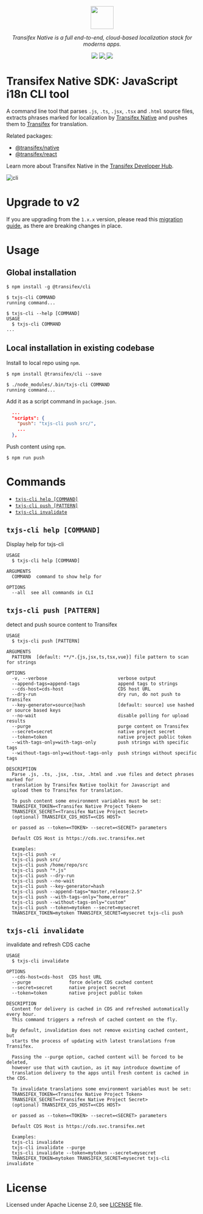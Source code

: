 <p align="center">
  <a href="https://www.transifex.com">
    <img src="https://raw.githubusercontent.com/transifex/transifex-javascript/master/media/transifex.png" height="60">
  </a>
</p>
<p align="center">
  <i>Transifex Native is a full end-to-end, cloud-based localization stack for moderns apps.</i>
</p>
<p align="center">
  <img src="https://github.com/transifex/transifex-javascript/actions/workflows/npm-publish.yml/badge.svg">
  <a href="https://www.npmjs.com/package/@transifex/cli">
    <img src="https://img.shields.io/npm/v/@transifex/cli.svg">
  </a>
  <a href="https://developers.transifex.com/docs/native">
    <img src="https://img.shields.io/badge/docs-transifex.com-blue">
  </a>
</p>

# Transifex Native SDK: JavaScript i18n CLI tool

A command line tool that parses `.js`, `.ts`, `.jsx`, `.tsx` and `.html` source files, extracts phrases marked for localization by [Transifex Native](https://www.transifex.com/native/) and pushes them to [Transifex](https:/www.transifex.com) for translation.

Related packages:
* [@transifex/native](https://www.npmjs.com/package/@transifex/native)
* [@transifex/react](https://www.npmjs.com/package/@transifex/react)

Learn more about Transifex Native in the [Transifex Developer Hub](https://developers.transifex.com/docs/native).

![cli](https://raw.githubusercontent.com/transifex/transifex-javascript/master/media/cli.gif)

# Upgrade to v2

If you are upgrading from the `1.x.x` version, please read this [migration guide](https://github.com/transifex/transifex-javascript/blob/HEAD/UPGRADE_TO_V2.md), as there are breaking changes in place.

# Usage

## Global installation

```sh-session
$ npm install -g @transifex/cli

$ txjs-cli COMMAND
running command...

$ txjs-cli --help [COMMAND]
USAGE
  $ txjs-cli COMMAND
...
```

## Local installation in existing codebase

Install to local repo using `npm`.

```sh-session
$ npm install @transifex/cli --save

$ ./node_modules/.bin/txjs-cli COMMAND
running command...
```

Add it as a script command in `package.json`.

```json
  ...
  "scripts": {
    "push": "txjs-cli push src/",
    ...
  },
```

Push content using `npm`.

```sh-session
$ npm run push
```

# Commands
* [`txjs-cli help [COMMAND]`](#txjs-cli-help-command)
* [`txjs-cli push [PATTERN]`](#txjs-cli-push-pattern)
* [`txjs-cli invalidate`](#txjs-cli-invalidate)

## `txjs-cli help [COMMAND]`

Display help for txjs-cli

```
USAGE
  $ txjs-cli help [COMMAND]

ARGUMENTS
  COMMAND  command to show help for

OPTIONS
  --all  see all commands in CLI
```

## `txjs-cli push [PATTERN]`

detect and push source content to Transifex

```
USAGE
  $ txjs-cli push [PATTERN]

ARGUMENTS
  PATTERN  [default: **/*.{js,jsx,ts,tsx,vue}] file pattern to scan for strings

OPTIONS
  -v, --verbose                          verbose output
  --append-tags=append-tags              append tags to strings
  --cds-host=cds-host                    CDS host URL
  --dry-run                              dry run, do not push to Transifex
  --key-generator=source|hash            [default: source] use hashed or source based keys
  --no-wait                              disable polling for upload results
  --purge                                purge content on Transifex
  --secret=secret                        native project secret
  --token=token                          native project public token
  --with-tags-only=with-tags-only        push strings with specific tags
  --without-tags-only=without-tags-only  push strings without specific tags

DESCRIPTION
  Parse .js, .ts, .jsx, .tsx, .html and .vue files and detect phrases marked for
  translation by Transifex Native toolkit for Javascript and
  upload them to Transifex for translation.

  To push content some environment variables must be set:
  TRANSIFEX_TOKEN=<Transifex Native Project Token>
  TRANSIFEX_SECRET=<Transifex Native Project Secret>
  (optional) TRANSIFEX_CDS_HOST=<CDS HOST>

  or passed as --token=<TOKEN> --secret=<SECRET> parameters

  Default CDS Host is https://cds.svc.transifex.net

  Examples:
  txjs-cli push -v
  txjs-cli push src/
  txjs-cli push /home/repo/src
  txjs-cli push "*.js"
  txjs-cli push --dry-run
  txjs-cli push --no-wait
  txjs-cli push --key-generator=hash
  txjs-cli push --append-tags="master,release:2.5"
  txjs-cli push --with-tags-only="home,error"
  txjs-cli push --without-tags-only="custom"
  txjs-cli push --token=mytoken --secret=mysecret
  TRANSIFEX_TOKEN=mytoken TRANSIFEX_SECRET=mysecret txjs-cli push
```

## `txjs-cli invalidate`

invalidate and refresh CDS cache

```
USAGE
  $ txjs-cli invalidate

OPTIONS
  --cds-host=cds-host  CDS host URL
  --purge              force delete CDS cached content
  --secret=secret      native project secret
  --token=token        native project public token

DESCRIPTION
  Content for delivery is cached in CDS and refreshed automatically every hour.
  This command triggers a refresh of cached content on the fly.

  By default, invalidation does not remove existing cached content, but
  starts the process of updating with latest translations from Transifex.

  Passing the --purge option, cached content will be forced to be deleted,
  however use that with caution, as it may introduce downtime of
  translation delivery to the apps until fresh content is cached in the CDS.

  To invalidate translations some environment variables must be set:
  TRANSIFEX_TOKEN=<Transifex Native Project Token>
  TRANSIFEX_SECRET=<Transifex Native Project Secret>
  (optional) TRANSIFEX_CDS_HOST=<CDS HOST>

  or passed as --token=<TOKEN> --secret=<SECRET> parameters

  Default CDS Host is https://cds.svc.transifex.net

  Examples:
  txjs-cli invalidate
  txjs-cli invalidate --purge
  txjs-cli invalidate --token=mytoken --secret=mysecret
  TRANSIFEX_TOKEN=mytoken TRANSIFEX_SECRET=mysecret txjs-cli invalidate
```

# License

Licensed under Apache License 2.0, see [LICENSE](https://github.com/transifex/transifex-javascript/blob/HEAD/LICENSE) file.
